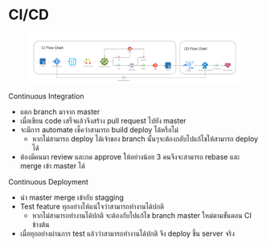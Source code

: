 # CI/CD

<figure><img src="../.gitbook/assets/image (34).png" alt=""><figcaption></figcaption></figure>

Continuous Integration

* แตก branch มาจาก master
* เมื่อเขียน code เสร็จแล้วจึงสร้าง pull request ไปยัง master
* จะมีการ automate เช็คว่าสามารถ build deploy ได้หรือไม่
  * หากไม่สามารถ deploy ได้เจ้าของ branch นั้นๆจะต้องกลับไปแก้ไขให้สามารถ deploy ได้
* ต้องมีคนมา review และกด approve ให้อย่างน้อย 3 คนจึงจะสามารถ rebase และ merge เข้า master ได้

Continuous Deployment

* นำ master merge เข้ากับ stagging
* Test feature ทุกอย่างให้แน่ใจว่าสามารถทำงานได้ปกติ
  * หากไม่สามารถทำงานได้ปกติ จะต้องกับไปแก้ไข branch master ใหม่ตามขั้นตอน CI ข้างต้น
* เมื่อทุกอย่างผ่านการ test แล้วว่าสามารถทำงานได้ปกติ จึง deploy ขึ้น server จริง
